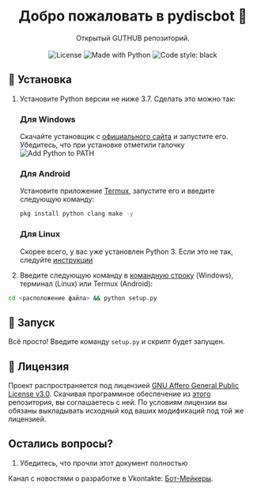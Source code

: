 <h1 align="center">Добро пожаловать в pydiscbot 👋</h1>
<p align="center">
    Открытый GUTHUB репозиторий. 
    <br /><br />
    <img alt="License" src="https://img.shields.io/badge/License%3A-GNU%20Affero%20General%20Public%20License%20v3.0-brightgreen">
    <img alt="Made with Python" src="https://img.shields.io/badge/Made%20with-Python-%23FFD242?logo=python&logoColor=white">
    <img alt="Code style: black" src="https://img.shields.io/badge/code%20style-black-000000.svg"> 

</p>

## 🚀 Установка

1. Установите Python версии не ниже 3.7. Сделать это можно так:

    <h3>Для Windows</h3>

    Скачайте установщик с [официального сайта](https://www.python.org/downloads/) и запустите его. Убедитесь, что при установке отметили галочку ![Add Python to PATH](https://user-images.githubusercontent.com/42045258/69171091-557d2780-0b0c-11ea-8adf-7f819357f041.png)

    <h3>Для Android</h3>

    Установите приложение [Termux](https://play.google.com/store/apps/details?id=com.termux), запустите его и введите следующую команду:
     ```sh
     pkg install python clang make -y
     ```
     <h3>Для Linux</h3>

     Скорее всего, у вас уже установлен Python 3. Если это не так, следуйте [инструкции](https://realpython.com/installing-python/#linux)
     

2. Введите следующую команду в [командную строку](http://comp-profi.com/kak-vyzvat-komandnuyu-stroku-ili-konsol-windows/) (Windows), терминал (Linux) или Termux (Android):

```sh
cd <расположение файла> && python setup.py
```

## 🚩 Запуск

Всё просто! Введите команду `setup.py` и скрипт будет запущен.



## 📝 Лицензия
<!--- Не надо это удалять, пожалуйста 😐  -->
Проект распространяется под лицензией [GNU Affero General Public License v3.0](https://github.com/Basefilespython/pydiscbot/blob/main/LICENSE). Скачивая программное обеспечение из [этого](https://github.com/Basefilespython/pydiscbot) репозитория, вы соглашаетесь с ней. По условиям лицензии вы обязаны выкладывать исходный код ваших модификаций под той же лицензией.


## Остались вопросы?
1. Убедитесь, что прочли этот документ полностью


Канал с новостями о разработке в Vkontakte: [Бот-Мейкеры](https://vk.com/serving_antifem).
